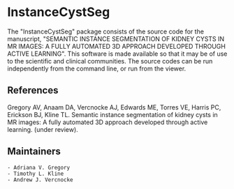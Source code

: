 InstanceCystSeg
==========================

The "InstanceCystSeg" package consists of the source code for the manuscript, "SEMANTIC INSTANCE SEGMENTATION OF KIDNEY CYSTS IN MR IMAGES: A FULLY AUTOMATED 3D APPROACH DEVELOPED THROUGH ACTIVE LEARNING". This software is made available so that it may be of use to the scientific and clinical communities. The source codes can be run independently from the command line, or run from the viewer.


References
-----------

Gregory AV, Anaam DA, Vercnocke AJ, Edwards ME, Torres VE, Harris PC, Erickson BJ, Kline TL. Semantic instance segmentation of kidney cysts in MR images: A fully automated 3D approach developed through active learning. (under review). 


Maintainers
-----------
    - Adriana V. Gregory
    - Timothy L. Kline
    - Andrew J. Vercnocke
    

